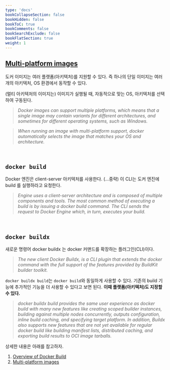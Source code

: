 ```yaml
---
type: 'docs'
bookCollapseSection: false
bookHidden: false
bookToC: true
bookComments: false
bookSearchExclude: false
bookFlatSection: true
weight: 1
---
```


## [Multi-platform images](https://docs.docker.com/build/building/multi-platform/)

도커 이미지는 여러 플랫폼(아키텍처)를 지원할 수 있다. 즉 하나의 단일 이미지는 여러 개의 아키텍처, OS 환경에서 동작할 수 있다.

(멀티 아키텍처의 이미지는) 이미지가 실행될 때, 자동적으로 맞는 OS, 아키텍처를 선택하여 구동된다.

> *Docker images can support multiple platforms, which means that a single image may contain variants for different architectures, and sometimes for different operating systems, such as Windows.*

> *When running an image with multi-platform support, docker automatically selects the image that matches your OS and architecture.*


<br>

## `docker build`

Docker 엔진은 client-server 아키텍처를 사용한다. (...중략) 이 CLI는 도커 엔진에 build 를 실행하라고 요청한다.

> *Engine uses a client-server architecture and is composed of multiple components and tools. The most common method of executing a build is by issuing a docker build command. The CLI sends the request to Docker Engine which, in turn, executes your build.*

<br>

## `docker buildx`

새로운 명령어 docker buildx 는 docker 커맨드를 확장하는 플러그인(CLI)이다.

> *The new client Docker Buildx, is a CLI plugin that extends the docker command with the full support of the features provided by BuildKit builder toolkit.*

`docker buildx build`는 `docker build`와 동일하게 사용할 수 있다. 기존의 build 기능에 추가적인 기능을 더 사용할 수 있다고 보면 된다. **이때 플랫폼(아키텍처)도 지정할 수 있다.**

> *docker buildx build provides the same user experience as docker build with many new features like creating scoped builder instances, building against multiple nodes concurrently, outputs configuration, inline build caching, and specifying target platform. In addition, Buildx also supports new features that are not yet available for regular docker build like building manifest lists, distributed caching, and exporting build results to OCI image tarballs.*

상세한 내용은 아래를 참고하자.

1. [Overview of Docker Build](https://docs.docker.com/build/)
2. [Multi-platform images](https://docs.docker.com/build/building/multi-platform/)
